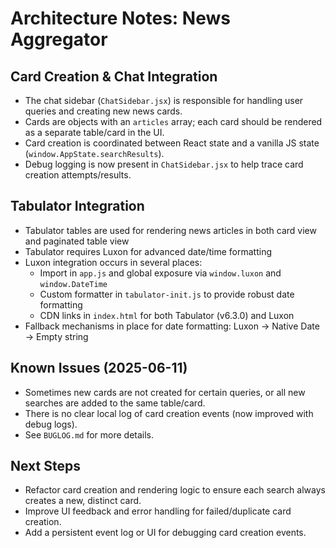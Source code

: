 # Architecture Notes: News Aggregator

## Card Creation & Chat Integration
- The chat sidebar (`ChatSidebar.jsx`) is responsible for handling user queries and creating new news cards.
- Cards are objects with an `articles` array; each card should be rendered as a separate table/card in the UI.
- Card creation is coordinated between React state and a vanilla JS state (`window.AppState.searchResults`).
- Debug logging is now present in `ChatSidebar.jsx` to help trace card creation attempts/results.

## Tabulator Integration
- Tabulator tables are used for rendering news articles in both card view and paginated table view
- Tabulator requires Luxon for advanced date/time formatting
- Luxon integration occurs in several places:
  - Import in `app.js` and global exposure via `window.luxon` and `window.DateTime`
  - Custom formatter in `tabulator-init.js` to provide robust date formatting
  - CDN links in `index.html` for both Tabulator (v6.3.0) and Luxon
- Fallback mechanisms in place for date formatting: Luxon → Native Date → Empty string

## Known Issues (2025-06-11)
- Sometimes new cards are not created for certain queries, or all new searches are added to the same table/card.
- There is no clear local log of card creation events (now improved with debug logs).
- See `BUGLOG.md` for more details.

## Next Steps
- Refactor card creation and rendering logic to ensure each search always creates a new, distinct card.
- Improve UI feedback and error handling for failed/duplicate card creation.
- Add a persistent event log or UI for debugging card creation events.
